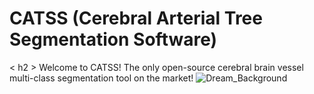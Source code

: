 # CATSS (Cerebral Arterial Tree Segmentation Software)

< h2 > Welcome to CATSS! The only open-source cerebral brain vessel multi-class segmentation tool on the market!  ![Dream_Background](https://user-images.githubusercontent.com/38469694/232735896-b0022599-8a4d-47a0-867d-b2b6b4cc2064.jpg)
</h2> 
